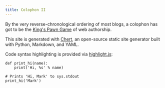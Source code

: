 ```yaml
---
title: Colophon II
---
```


By the very reverse-chronological ordering of most blogs, a colophon
has got to be the [King's Pawn Game][kingspawn] of web authorship.

This site is generated with [Chert][chert_github], an open-source
static site generator built with Python, Markdown, and YAML.

Code syntax highlighting is provided via [highlight.js][highlightjs]:

    def print_hi(name):
        print('Hi, %s' % name)

    # Prints 'Hi, Mark' to sys.stdout
    print_hi('Mark')


[kingspawn]: https://en.wikipedia.org/wiki/King's_Pawn_Game
[chert_github]: https://github.com/mahmoud/chert
[highlightjs]: https://highlightjs.org/
